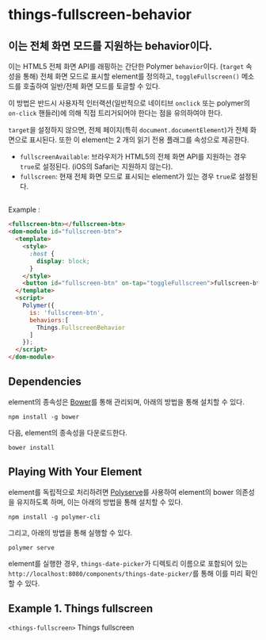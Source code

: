 # things-fullscreen-behavior

## 이는 전체 화면 모드를 지원하는 behavior이다.

이는 HTML5 전체 화면 API를 래핑하는 간단한 Polymer `behavior`이다.
(`target` 속성을 통해) 전체 화면 모드로 표시할 element를 정의하고, `toggleFullscreen()` 메소드를 호출하여 일반/전체 화면 모드를 토글할 수 있다.

이 방법은 반드시 사용자적 인터랙션(일반적으로 네이티브 `onclick` 또는 polymer의 `on-click` 핸들러)에 의해 직접 트리거되어야 한다는 점을 유의하여야 한다.

`target`을 설정하지 않으면, 전체 페이지(특히 `document.documentElement`)가 전체 화면으로 표시된다.
또한 이 element는 2 개의 읽기 전용 플래그를 속성으로 제공한다.
- `fullscreenAvailable`: 브라우저가 HTML5의 전체 화면 API를 지원하는 경우 `true`로 설정된다. (iOS의 Safari는 지원하지 않는다).
- `fullscreen`: 현재 전체 화면 모드로 표시되는 element가 있는 경우 `true`로 설정된다.

##

Example :

```html
<fullscreen-btn></fullscreen-btn>
<dom-module id="fullscreen-btn">
  <template>
    <style>
      :host {
        display: block;
      }
    </style>
    <button id="fullscreen-btn" on-tap="toggleFullscreen">fullscreen-btn</button>
  </template>
  <script>
    Polymer({
      is: 'fullscreen-btn',
      behaviors:[
        Things.FullscreenBehavior
      ]
    });
  </script>
</dom-module>
```

## Dependencies

element의 종속성은 [Bower](http://bower.io/)를 통해 관리되며, 아래의 방법을 통해 설치할 수 있다.

    npm install -g bower

다음, element의 종속성을 다운로드한다.

    bower install


## Playing With Your Element

element를 독립적으로 처리하려면 [Polyserve](https://github.com/PolymerLabs/polyserve)를 사용하여 element의 bower 의존성을 유지하도록 하며, 이는 아래의 방법을 통해 설치할 수 있다.

    npm install -g polymer-cli

그리고, 아래의 방법을 통해 실행할 수 있다.

    polymer serve

element를 실행한 경우, `things-date-picker`가 디렉토리 이름으로 포함되어 있는 `http://localhost:8080/components/things-date-picker/`를 통해 이를 미리 확인할 수 있다. 


## Example 1. Things fullscreen
`<things-fullscreen>` Things fullscreen
